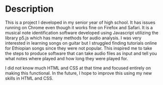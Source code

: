 # Description

This is a project I developed in my senior year of high school. It has issues running on Chrome even though it works fine on Firefox and Safari. It is a musical note identification software developed using Javascript utilizing the library p5.js which has many methods for audio analysis. I was very interested in learning songs on guitar but I struggled finding tutorials online for Ethiopian songs since they were not popular. This inspired me to take the steps to produce software that can take audio files as input and tell you what notes where played and how long they were played for.

I did not know much HTML and CSS at that time and focused entirely on making this functional. In the future, I hope to improve this using my new skills in HTML and CSS.
